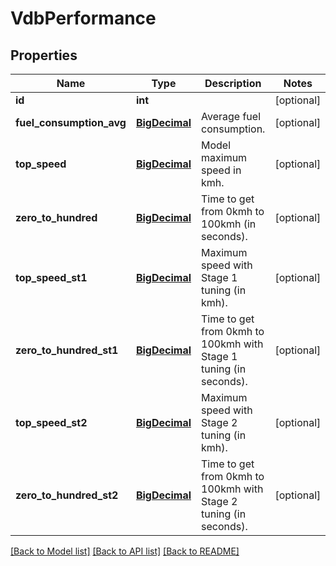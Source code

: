 # VdbPerformance

## Properties
Name | Type | Description | Notes
------------ | ------------- | ------------- | -------------
**id** | **int** |  | [optional] 
**fuel_consumption_avg** | [**BigDecimal**](BigDecimal.md) | Average fuel consumption. | [optional] 
**top_speed** | [**BigDecimal**](BigDecimal.md) | Model maximum speed in kmh. | [optional] 
**zero_to_hundred** | [**BigDecimal**](BigDecimal.md) | Time to get from 0kmh to 100kmh (in seconds). | [optional] 
**top_speed_st1** | [**BigDecimal**](BigDecimal.md) | Maximum speed with Stage 1 tuning (in kmh). | [optional] 
**zero_to_hundred_st1** | [**BigDecimal**](BigDecimal.md) | Time to get from 0kmh to 100kmh with Stage 1 tuning (in seconds). | [optional] 
**top_speed_st2** | [**BigDecimal**](BigDecimal.md) | Maximum speed with Stage 2 tuning (in kmh). | [optional] 
**zero_to_hundred_st2** | [**BigDecimal**](BigDecimal.md) | Time to get from 0kmh to 100kmh with Stage 2 tuning (in seconds). | [optional] 

[[Back to Model list]](../README.md#documentation-for-models) [[Back to API list]](../README.md#documentation-for-api-endpoints) [[Back to README]](../README.md)

